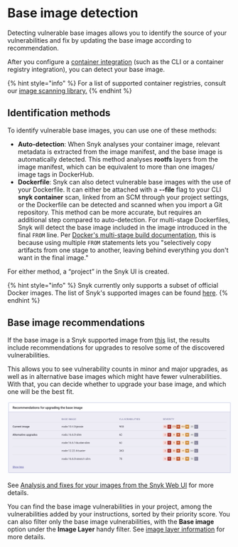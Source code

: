 # Base image detection

Detecting vulnerable base images allows you to identify the source of your vulnerabilities and fix by updating the base image according to recommendation.

After you configure a [container integration](https://docs.snyk.io/snyk-container) (such as the CLI or a container registry integration), you can detect your base image.

{% hint style="info" %}
For a list of supported container registries, consult our [image scanning library.](../image-scanning-library/)
{% endhint %}

## Identification methods

To identify vulnerable base images, you can use one of these methods:

* **Auto-detection**: When Snyk analyses your container image, relevant metadata is extracted from the image manifest, and the base image is automatically detected. This method analyses **rootfs** layers from the image manifest, which can be equivalent to more than one images/ image tags in DockerHub.
* **Dockerfile**: Snyk can also detect vulnerable base images with the use of your Dockerfile. It can either be attached with a **--file** flag to your CLI **snyk container** scan, linked from an SCM through your project settings, or the Dockerfile can be detected and scanned when you import a Git repository. This method can be more accurate, but requires an additional step compared to auto-detection. For multi-stage Dockerfiles, Snyk will detect the base image included in the image introduced in the final `FROM` line. Per [Docker's multi-stage build documentation](https://docs.docker.com/develop/develop-images/multistage-build/#use-multi-stage-builds), this is because using multiple `FROM` statements lets you "selectively copy artifacts from one stage to another, leaving behind everything you don't want in the final image."

For either method, a “project” in the Snyk UI is created.

{% hint style="info" %}
Snyk currently only supports a subset of official Docker images. The list of Snyk's supported images can be found [here](https://snyk.io/docker-images/).
{% endhint %}

## Base image recommendations

If the base image is a Snyk supported image from [this](https://snyk.io/docker-images/) list, the results include recommendations for upgrades to resolve some of the discovered vulnerabilities.

This allows you to see vulnerability counts in minor and major upgrades, as well as in alternative base images which might have fewer vulnerabilities. With that, you can decide whether to upgrade your base image, and which one will be the best fit.

![](../../../.gitbook/assets/base-image2.png)

See [Analysis and fixes for your images from the Snyk Web UI](https://docs.snyk.io/products/snyk-container/getting-around-the-snyk-container-ui/analysis-and-remediation-for-your-images-from-the-snyk-app) for more details.

You can find the base image vulnerabilities in your project, among the vulnerabilities added by your instructions, sorted by their priority score. You can also filter only the base image vulnerabilities, with the **Base image** option under the **Image Layer** handy filter. See [image layer information](image-layer-information.md) for more details.
